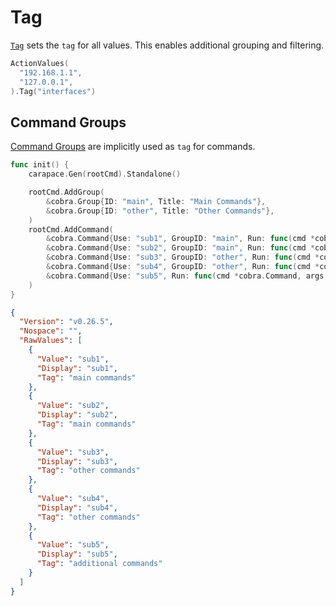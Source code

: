 # Tag

[`Tag`] sets the `tag` for all values. This enables additional grouping and filtering.

```go
ActionValues(
  "192.168.1.1",
  "127.0.0.1",
).Tag("interfaces")
```

## Command Groups

[Command Groups] are implicitly used as `tag` for commands.

```go
func init() {
	carapace.Gen(rootCmd).Standalone()

	rootCmd.AddGroup(
		&cobra.Group{ID: "main", Title: "Main Commands"},
		&cobra.Group{ID: "other", Title: "Other Commands"},
	)
	rootCmd.AddCommand(
		&cobra.Command{Use: "sub1", GroupID: "main", Run: func(cmd *cobra.Command, args []string) {}},
		&cobra.Command{Use: "sub2", GroupID: "main", Run: func(cmd *cobra.Command, args []string) {}},
		&cobra.Command{Use: "sub3", GroupID: "other", Run: func(cmd *cobra.Command, args []string) {}},
		&cobra.Command{Use: "sub4", GroupID: "other", Run: func(cmd *cobra.Command, args []string) {}},
		&cobra.Command{Use: "sub5", Run: func(cmd *cobra.Command, args []string) {}},
	)
}
```

```json
{
  "Version": "v0.26.5",
  "Nospace": "",
  "RawValues": [
    {
      "Value": "sub1",
      "Display": "sub1",
      "Tag": "main commands"
    },
    {
      "Value": "sub2",
      "Display": "sub2",
      "Tag": "main commands"
    },
    {
      "Value": "sub3",
      "Display": "sub3",
      "Tag": "other commands"
    },
    {
      "Value": "sub4",
      "Display": "sub4",
      "Tag": "other commands"
    },
    {
      "Value": "sub5",
      "Display": "sub5",
      "Tag": "additional commands"
    }
  ]
}
```

[Command Groups]:https://github.com/spf13/cobra/blob/main/user_guide.md#grouping-commands-in-help
[`Tag`]:https://pkg.go.dev/github.com/rsteube/carapace#Action.Tag
